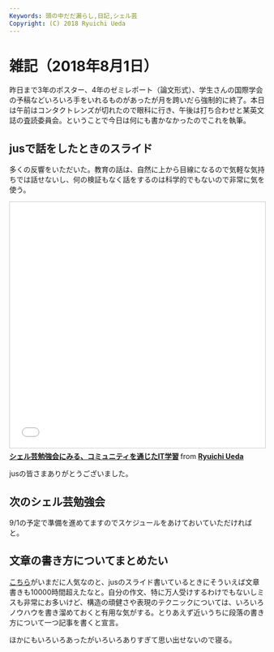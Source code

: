```yaml
---
Keywords: 頭の中だだ漏らし,日記,シェル芸
Copyright: (C) 2018 Ryuichi Ueda
---
```


# 雑記（2018年8月1日）

昨日まで3年のポスター、4年のゼミレポート（論文形式）、学生さんの国際学会の予稿などいろいろ手をいれるものがあったが月を跨いだら強制的に終了。本日は午前はコンタクトレンズが切れたので眼科に行き、午後は打ち合わせと某英文誌の査読委員会。ということで今日は何にも書かなかったのでこれを執筆。

## jusで話をしたときのスライド

多くの反響をいただいた。教育の話は、自然に上から目線になるので気軽な気持ちでは話せないし、何の検証もなく話をするのは科学的でもないので非常に気を使う。

<iframe src="//www.slideshare.net/slideshow/embed_code/key/1PLFooT8NT8fAg" width="595" height="485" frameborder="0" marginwidth="0" marginheight="0" scrolling="no" style="border:1px solid #CCC; border-width:1px; margin-bottom:5px; max-width: 100%;" allowfullscreen> </iframe> <div style="margin-bottom:5px"> <strong> <a href="//www.slideshare.net/ryuichiueda/it-106898229" title="シェル芸勉強会にみる、コミュニティを通じたIT学習" target="_blank">シェル芸勉強会にみる、コミュニティを通じたIT学習</a> </strong> from <strong><a href="https://www.slideshare.net/ryuichiueda" target="_blank">Ryuichi Ueda</a></strong> </div>

jusの皆さまありがとうございました。


## 次のシェル芸勉強会

9/1の予定で準備を進めてますのでスケジュールをあけておいていただければと。

## 文章の書き方についてまとめたい

[こちら](https://b.ueda.tech/?post=02339)がいまだに人気なのと、jusのスライド書いているときにそういえば文章書きも10000時間超えたなと。自分の作文、特に万人受けするわけでもないしミスも非常にお多いけど、構造の頑健さや表現のテクニックについては、いろいろノウハウを書き溜めておくと有用な気がする。とりあえず近いうちに段落の書き方について一つ記事を書くと宣言。


ほかにもいろいろあったがいろいろありすぎて思い出せないので寝る。
